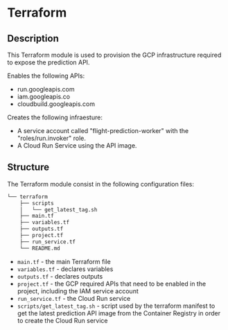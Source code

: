# Terraform

## Description

This Terraform module is used to provision the GCP infrastructure required to expose the prediction API.

Enables the following APIs:
- run.googleapis.com
- iam.googleapis.co
- cloudbuild.googleapis.com

Creates the following infraesture:

- A service account called "flight-prediction-worker" with the "roles/run.invoker" role.
- A Cloud Run Service using the API image.

## Structure  

The Terraform module consist in the following configuration files: 

```bash
└── terraform
    ├── scripts
    │   └── get_latest_tag.sh
    ├── main.tf
    ├── variables.tf
    ├── outputs.tf
    ├── project.tf
    ├── run_service.tf
    └── README.md
```

* `main.tf` - the main Terraform file
* `variables.tf` - declares variables
* `outputs.tf` - declares outputs
* `project.tf` - the GCP required APIs that need to be enabled in the project, including the IAM service account
* `run_service.tf` - the Cloud Run service
* `scripts/get_latest_tag.sh` - script used by the terraform manifest to get the latest prediction API image from the Container Registry in order to create the Cloud Run service